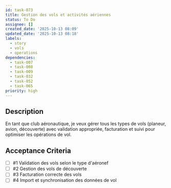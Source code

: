 ```yaml
---
id: task-073
title: Gestion des vols et activités aériennes
status: To Do
assignee: []
created_date: '2025-10-13 08:09'
updated_date: '2025-10-13 08:18'
labels:
  - story
  - vols
  - operations
dependencies:
  - task-007
  - task-008
  - task-009
  - task-032
  - task-052
  - task-065
priority: high
---
```


## Description

<!-- SECTION:DESCRIPTION:BEGIN -->
En tant que club aéronautique, je veux gérer tous les types de vols (planeur, avion, découverte) avec validation appropriée, facturation et suivi pour optimiser les opérations de vol.
<!-- SECTION:DESCRIPTION:END -->

## Acceptance Criteria
<!-- AC:BEGIN -->
- [ ] #1 Validation des vols selon le type d'aéronef
- [ ] #2 Gestion des vols de découverte
- [ ] #3 Facturation correcte des vols
- [ ] #4 Import et synchronisation des données de vol
<!-- AC:END -->
